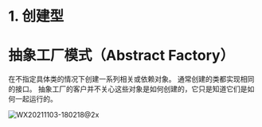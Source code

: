 # 1. 创建型

# 抽象工厂模式（Abstract Factory）

在不指定具体类的情况下创建一系列相关或依赖对象。 通常创建的类都实现相同的接口。 抽象工厂的客户并不关心这些对象是如何创建的，它只是知道它们是如何一起运行的。

![WX20211103-180218@2x](https://tva1.sinaimg.cn/large/008i3skNly1gw24f0w0p6j30yc0u077o.jpg)